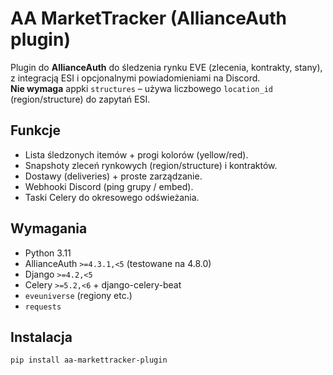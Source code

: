 # AA MarketTracker (AllianceAuth plugin)

Plugin do **AllianceAuth** do śledzenia rynku EVE (zlecenia, kontrakty, stany), z integracją ESI i opcjonalnymi powiadomieniami na Discord.  
**Nie wymaga** appki `structures` – używa liczbowego `location_id` (region/structure) do zapytań ESI.

## Funkcje
- Lista śledzonych itemów + progi kolorów (yellow/red).
- Snapshoty zleceń rynkowych (region/structure) i kontraktów.
- Dostawy (deliveries) + proste zarządzanie.
- Webhooki Discord (ping grupy / embed).
- Taski Celery do okresowego odświeżania.

## Wymagania
- Python 3.11
- AllianceAuth `>=4.3.1,<5` (testowane na 4.8.0)
- Django `>=4.2,<5`
- Celery `>=5.2,<6` + django-celery-beat
- `eveuniverse` (regiony etc.)
- `requests`

## Instalacja
```bash
pip install aa-markettracker-plugin